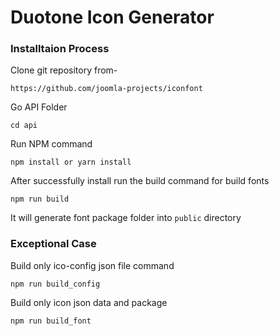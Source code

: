 # Duotone Icon Generator

### Installtaion Process ###

Clone git repository from-
```
https://github.com/joomla-projects/iconfont
```

Go API Folder 
```
cd api 
```

Run NPM command 

```
npm install or yarn install
```

After successfully install run the build command for build fonts

```
npm run build
```
It will generate font package folder into ```public``` directory

### Exceptional Case 

Build only ico-config json file command

```
npm run build_config
```

Build only icon json data and package 
```
npm run build_font
```
